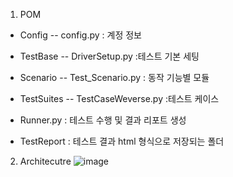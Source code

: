 1. POM

- Config 
    -- config.py : 계정 정보
    
- TestBase 
    -- DriverSetup.py :테스트 기본 세팅
    
- Scenario
    -- Test_Scenario.py : 동작 기능별 모듈
    
- TestSuites 
    -- TestCaseWeverse.py :테스트 케이스

- Runner.py : 테스트 수행 및 결과 리포트 생성

- TestReport : 테스트 결과 html 형식으로 저장되는 폴더



2. Architecutre
![image](https://user-images.githubusercontent.com/37740450/178257500-3a738a9c-d8fd-4d17-a8fa-ba30ec2c6632.png)
